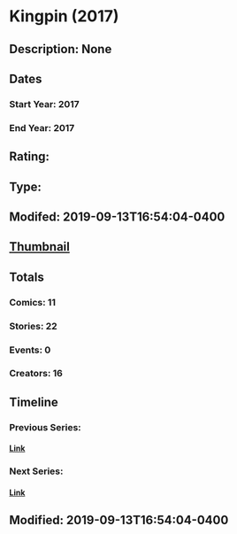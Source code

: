 # Kingpin (2017)
## Description: None
## Dates
### Start Year: 2017
### End Year: 2017
## Rating: 
## Type: 
## Modifed: 2019-09-13T16:54:04-0400
## [Thumbnail](http://i.annihil.us/u/prod/marvel/i/mg/3/b0/5a90787162ac8.jpg)
## Totals
### Comics: 11
### Stories: 22
### Events: 0
### Creators: 16
## Timeline
### Previous Series: 
#### [Link]()
### Next Series: 
#### [Link]()
## Modified: 2019-09-13T16:54:04-0400